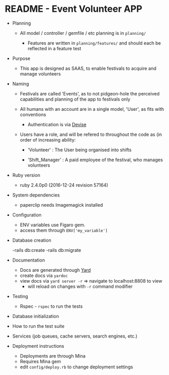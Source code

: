 # README - Event Volunteer APP 

* Planning

  - All model / controller / gemfile / etc planning is in `planning/`

    - Features are written in `planning/features/` and should each be reflected in a feature test

* Purpose

  - This app is designed as SAAS, to enable festivals to acquire and manage volunteers

* Naming

  - Festivals are called 'Events', as to not pidgeon-hole the perceived capabilities and planning of the app to festivals only

  - All humans with an account are in a single model, 'User', as fits with conventions

    - Authentication is via [Devise](https://github.com/plataformatec/devise)

  - Users have a role, and will be refered to throughout the code as (in order of increasing ability:

    - 'Volunteer' : The User being organised into shifts

    - 'Shift_Manager' : A paid employee of the festival, who manages volunteers

* Ruby version
  - ruby 2.4.0p0 (2016-12-24 revision 57164)

* System dependencies
  - paperclip needs Imagemagick installed

* Configuration

  - ENV variables use Figaro gem.
  - access them through `ENV['my_variable']`

* Database creation

  -rails db:create
  -rails db:migrate

* Documentation

  - Docs are generated through [Yard](https://github.com/lsegal/yard)
  - create docs via `yardoc`
  - view docs via `yard server -r` => navigate to localhost:8808 to view
    - will reload on changes with `-r` command modifier

* Testing

  - Rspec - `rspec` to run the tests

* Database initialization

* How to run the test suite

* Services (job queues, cache servers, search engines, etc.)

* Deployment instructions

  - Deployments are through Mina
  - Requires Mina gem
  - edit `config/deploy.rb` to change deployment settings


